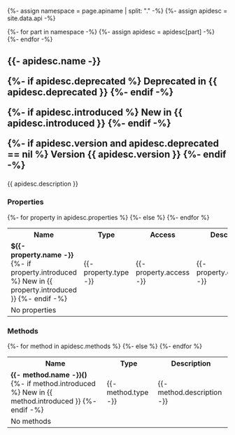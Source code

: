 {%- assign namespace = page.apiname | split: "." -%}
{%- assign apidesc = site.data.api -%}

{%- for part in namespace -%}
{%- assign apidesc = apidesc[part] -%}
{%- endfor -%}

<h2>
    {{- apidesc.name -}}

{%- if apidesc.deprecated %}
    <span class="label label-red">Deprecated in {{ apidesc.deprecated }}</span>
{%- endif -%}

{%- if apidesc.introduced %}
    <span class="label label-purple">New in {{ apidesc.introduced }}</span>
{%- endif -%}

{%- if apidesc.version and apidesc.deprecated == nil %}
    <span class="label label-green">Version {{ apidesc.version }}</span>
{%- endif -%}
</h2>
<p>{{ apidesc.description }}</p>

<h3>Properties</h3>
<table>
    <tr>
        <th>Name</th>
        <th>Type</th>
        <th>Access</th>
        <th>Description</th>
    </tr>
{%- for property in apidesc.properties %}
    <tr>
        <td>
            <strong>${{- property.name -}}</strong>
{%- if property.introduced %}
            <span class="label label-purple">New in {{ property.introduced }}</span>
{%- endif -%}
        </td>
        <td>{{- property.type -}}</td>
        <td>{{- property.access -}}</td>
        <td>{{- property.description -}}</td>
    </tr>
{%- else %}
    <tr>
        <td>No properties</td>
    </tr>
{%- endfor %}
</table>

<h3>Methods</h3>
<table>
    <tr>
        <th>Name</th>
        <th>Type</th>
        <th>Description</th>
    </tr>
{%- for method in apidesc.methods %}
    <tr>
        <td>
            <strong>{{- method.name -}}()</strong>
{%- if method.introduced %}
            <span class="label label-purple">New in {{ method.introduced }}</span>
{%- endif -%}
        </td>
        <td>{{- method.type -}}</td>
        <td>{{- method.description -}}</td>
    </tr>
{%- else %}
    <tr>
        <td>No methods</td>
    </tr>
{%- endfor %}
</table>
